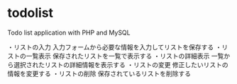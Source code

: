 # todolist
Todo list application with PHP and MySQL



・リストの入力	入力フォームから必要な情報を入力してリストを保存する
・リストの一覧表示	保存されたリストを一覧で表示する
・リストの詳細表示	一覧から選択されたリストの詳細情報を表示する
・リストの変更	修正したいリストの情報を変更する
・リストの削除	保存されているリストを削除する
